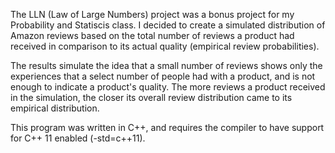 The LLN (Law of Large Numbers) project was a bonus project for my Probability and Statiscis class. I decided to create a simulated distribution of Amazon reviews based on the total number of reviews a product had received in comparison to its actual quality (empirical review probabilities). 

The results simulate the idea that a small number of reviews shows only the experiences that a select number of people had with a product, and is not enough to indicate a product's quality. The more reviews a product received in the simulation, the closer its overall review distribution came to its empirical distribution.

This program was written in C++, and requires the compiler to have support for C++ 11 enabled (-std=c++11).
